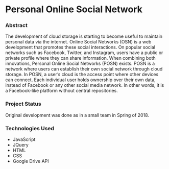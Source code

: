 # Personal Online Social Network

### Abstract
The development of cloud storage is starting to become useful to maintain personal data via the internet. Online Social Networks (OSN) is a web development that promotes these social interactions. On popular social networks such as Facebook, Twitter, and Instagram, users have a public or private profile where they can share information. When combining both innovations, Personal Online Social Networks (POSN) exists. POSN is a network where users can establish their own social network through cloud storage. In POSN, a user’s cloud is the access point where other devices can connect. Each individual user holds ownership over their own data, instead of Facebook or any other social media network. In other words, it is a Facebook-like platform without central repositories. 

### Project Status
Original development was done as in a small team in Spring of 2018.

### Technologies Used
- JavaScript
- JQuery
- HTML
- CSS
- Google Drive API

